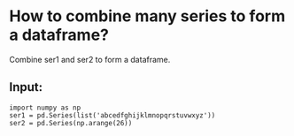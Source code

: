# How to combine many series to form a dataframe?

Combine ser1 and ser2 to form a dataframe.

## Input:

``` 
import numpy as np
ser1 = pd.Series(list('abcedfghijklmnopqrstuvwxyz'))
ser2 = pd.Series(np.arange(26))
```